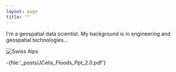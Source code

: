 ```yaml
---
layout: page
title: ""
---
```


I'm a geospatial data scientist. My background is in engineering and geospatial technologies...

![Swiss Alps](https://user-images.githubusercontent.com/4943215/55412536-edbba180-5567-11e9-9c70-6d33bca3f8ed.jpg)

-{file:'_posts/JCelis_Floods_Ppt_2.0.pdf'}
